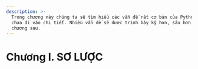```yaml
---
description: >-
  Trong chương này chúng ta sẽ tìm hiểu các vẫn đề rất cơ bản của Python nhưng
  chưa đi vào chi tiết. Nhiều vẫn đề sẽ được trình bày kỹ hơn, sâu hơn ở những
  chương sau.
---
```


# Chương I. SƠ LƯỢC


